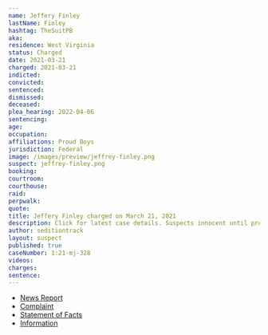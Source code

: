 ```yaml
---
name: Jeffery Finley
lastName: Finley
hashtag: TheSuitPB
aka:
residence: West Virginia
status: Charged
date: 2021-03-21
charged: 2021-03-21
indicted:
convicted:
sentenced:
dismissed:
deceased:
plea_hearing: 2022-04-06
sentencing:
age:
occupation:
affiliations: Proud Boys
jurisdiction: Federal
image: /images/preview/jeffrey-finley.png
suspect: jeffrey-finley.png
booking:
courtroom:
courthouse:
raid:
perpwalk:
quote:
title: Jeffery Finley charged on March 21, 2021
description: Click for latest case details. Suspects innocent until proven guilty.
author: seditiontrack
layout: suspect
published: true
caseNumber: 1:21-mj-328
videos:
charges:
sentence:
---
```


- [News Report](https://www.usnews.com/news/best-states/west-virginia/articles/2021-04-06/wva-man-charged-with-entering-us-capitol-during-jan-6-riot)
- [Complaint](https://www.justice.gov/usao-dc/case-multi-defendant/file/1393631/download)
- [Statement of Facts](https://www.justice.gov/usao-dc/case-multi-defendant/file/1393871/download)
- [Information](https://extremism.gwu.edu/sites/g/files/zaxdzs2191/f/Jeffery%20Finley%20Information.pdf)
